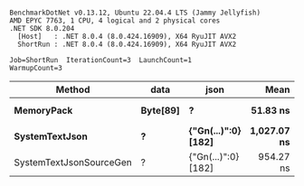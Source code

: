 ```

BenchmarkDotNet v0.13.12, Ubuntu 22.04.4 LTS (Jammy Jellyfish)
AMD EPYC 7763, 1 CPU, 4 logical and 2 physical cores
.NET SDK 8.0.204
  [Host]   : .NET 8.0.4 (8.0.424.16909), X64 RyuJIT AVX2
  ShortRun : .NET 8.0.4 (8.0.424.16909), X64 RyuJIT AVX2

Job=ShortRun  IterationCount=3  LaunchCount=1  
WarmupCount=3  

```
| Method                  | data     | json                | Mean        | Error      | StdDev    | Min         | Max         | Gen0   | Allocated |
|------------------------ |--------- |-------------------- |------------:|-----------:|----------:|------------:|------------:|-------:|----------:|
| **MemoryPack**              | **Byte[89]** | **?**                   |    **51.83 ns** |   **6.954 ns** |  **0.381 ns** |    **51.41 ns** |    **52.16 ns** | **0.0012** |     **104 B** |
| **SystemTextJson**          | **?**        | **{&quot;Gn(...)&quot;:0} [182]** | **1,027.07 ns** | **409.916 ns** | **22.469 ns** | **1,005.14 ns** | **1,050.05 ns** |      **-** |     **104 B** |
| SystemTextJsonSourceGen | ?        | {&quot;Gn(...)&quot;:0} [182] |   954.27 ns | 424.472 ns | 23.267 ns |   940.52 ns |   981.13 ns |      - |     104 B |
